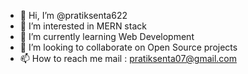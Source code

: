 - 👋 Hi, I’m @pratiksenta622
- 👀 I’m interested in MERN stack
- 🌱 I’m currently learning Web Development
- 💞️ I’m looking to collaborate on Open Source projects
- 📫 How to reach me mail : pratiksenta07@gmail.com

<!---
pratiksenta622/pratiksenta622 is a ✨ special ✨ repository because its `README.md` (this file) appears on your GitHub profile.
You can click the Preview link to take a look at your changes.
--->
